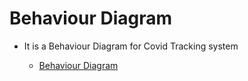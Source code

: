 # Behaviour Diagram

  * It is a Behaviour Diagram for Covid Tracking system


    * [Behaviour Diagram](https://app.diagrams.net/#HAbiramikoperundevi%2FM1_Project_2022%2Fmain%2FMiniproject_C%2F2_Architecture%2FUntitled%20Diagram.drawio)
